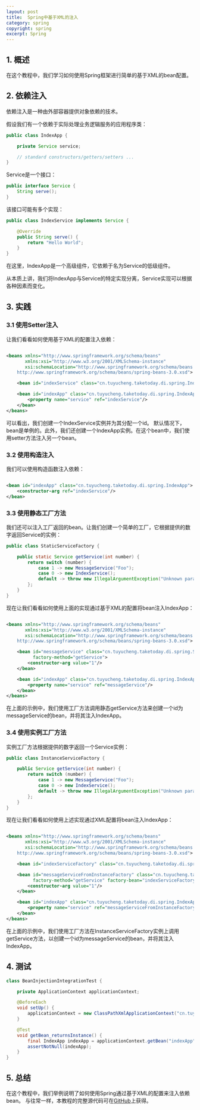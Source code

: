 ```yaml
---
layout: post
title:  Spring中基于XML的注入
category: spring
copyright: spring
excerpt: Spring
---
```


## 1. 概述

在这个教程中，我们学习如何使用Spring框架进行简单的基于XML的bean配置。

## 2. 依赖注入

依赖注入是一种由外部容器提供对象依赖的技术。

假设我们有一个依赖于实际处理业务逻辑服务的应用程序类：

```java
public class IndexApp {

    private Service service;

    // standard constructors/getters/setters ...
}
```

Service是一个接口：

```java
public interface Service {
    String serve();
}
```

该接口可能有多个实现：

```java
public class IndexService implements Service {

    @Override
    public String serve() {
        return "Hello World";
    }
}
```

在这里，IndexApp是一个高级组件，它依赖于名为Service的低级组件。

从本质上讲，我们将IndexApp与Service的特定实现分离，Service实现可以根据各种因素而变化。

## 3. 实践

### 3.1 使用Setter注入

让我们看看如何使用基于XML的配置注入依赖：

```xml

<beans xmlns="http://www.springframework.org/schema/beans"
       xmlns:xsi="http://www.w3.org/2001/XMLSchema-instance"
       xsi:schemaLocation="http://www.springframework.org/schema/beans
    http://www.springframework.org/schema/beans/spring-beans-3.0.xsd">

    <bean id="indexService" class="cn.tuyucheng.taketoday.di.spring.IndexService"/>

    <bean id="indexApp" class="cn.tuyucheng.taketoday.di.spring.IndexApp">
        <property name="service" ref="indexService"/>
    </bean>
</beans>
```

可以看出，我们创建一个IndexService实例并为其分配一个id。
默认情况下，bean是单例的。此外，我们还创建一个IndexApp实例。在这个bean中，我们使用setter方法注入另一个bean。

### 3.2 使用构造注入

我们可以使用构造函数注入依赖：

```xml

<bean id="indexApp" class="cn.tuyucheng.taketoday.di.spring.IndexApp">
    <constructor-arg ref="indexService"/>
</bean>    
```

### 3.3 使用静态工厂方法

我们还可以注入工厂返回的bean。让我们创建一个简单的工厂，它根据提供的数字返回Service的实例：

```java
public class StaticServiceFactory {

    public static Service getService(int number) {
        return switch (number) {
            case 1 -> new MessageService("Foo");
            case 0 -> new IndexService();
            default -> throw new IllegalArgumentException("Unknown parameter " + number);
        };
    }
}
```

现在让我们看看如何使用上面的实现通过基于XML的配置将bean注入IndexApp：

```xml

<beans xmlns="http://www.springframework.org/schema/beans"
       xmlns:xsi="http://www.w3.org/2001/XMLSchema-instance"
       xsi:schemaLocation="http://www.springframework.org/schema/beans
    http://www.springframework.org/schema/beans/spring-beans-3.0.xsd">

    <bean id="messageService" class="cn.tuyucheng.taketoday.di.spring.StaticServiceFactory"
          factory-method="getService">
        <constructor-arg value="1"/>
    </bean>

    <bean id="indexApp" class="cn.tuyucheng.taketoday.di.spring.IndexApp">
        <property name="service" ref="messageService"/>
    </bean>
</beans>
```

在上面的示例中，我们使用工厂方法调用静态getService方法来创建一个id为messageService的bean，并将其注入IndexApp。

### 3.4 使用实例工厂方法

实例工厂方法根据提供的数字返回一个Service实例：

```java
public class InstanceServiceFactory {

    public Service getService(int number) {
        return switch (number) {
            case 1 -> new MessageService("Foo");
            case 0 -> new IndexService();
            default -> throw new IllegalArgumentException("Unknown parameter " + number);
        };
    }
}
```

现在让我们看看如何使用上述实现通过XML配置将bean注入IndexApp：

```xml

<beans xmlns="http://www.springframework.org/schema/beans"
       xmlns:xsi="http://www.w3.org/2001/XMLSchema-instance"
       xsi:schemaLocation="http://www.springframework.org/schema/beans
    http://www.springframework.org/schema/beans/spring-beans-3.0.xsd">

    <bean id="indexServiceFactory" class="cn.tuyucheng.taketoday.di.spring.InstanceServiceFactory"/>

    <bean id="messageServiceFromInstanceFactory" class="cn.tuyucheng.taketoday.di.spring.InstanceServiceFactory"
          factory-method="getService" factory-bean="indexServiceFactory">
        <constructor-arg value="1"/>
    </bean>

    <bean id="indexApp" class="cn.tuyucheng.taketoday.di.spring.IndexApp">
        <property name="service" ref="messageServiceFromInstanceFactory"/>
    </bean>
</beans>
```

在上面的示例中，我们使用工厂方法在InstanceServiceFactory实例上调用getService方法，以创建一个id为messageService的bean，并将其注入IndexApp。

## 4. 测试

```java
class BeanInjectionIntegrationTest {

    private ApplicationContext applicationContext;

    @BeforeEach
    void setUp() {
        applicationContext = new ClassPathXmlApplicationContext("cn.tuyucheng.taketoday.di.spring.xml");
    }

    @Test
    void getBean_returnsInstance() {
        final IndexApp indexApp = applicationContext.getBean("indexApp", IndexApp.class);
        assertNotNull(indexApp);
    }
}
```

## 5. 总结

在这个教程中，我们举例说明了如何使用Spring通过基于XML的配置来注入依赖bean。
与往常一样，本教程的完整源代码可在[GitHub](https://github.com/tuyucheng7/taketoday-tutorial4j/tree/master/spring-modules/spring-di-1)上获得。
